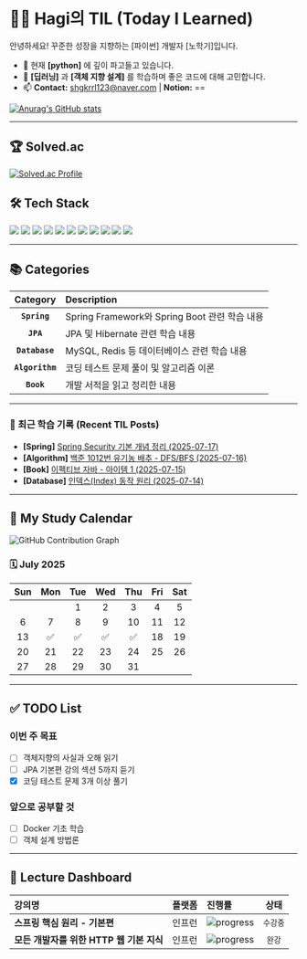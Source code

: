 # 👩‍💻 Hagi의 TIL (Today I Learned)

안녕하세요! 꾸준한 성장을 지향하는 [파이썬] 개발자 [노학기]입니다.

- 🔭 현재 **[python]** 에 깊이 파고들고 있습니다.
- 🌱 **[딥러닝]** 과 **[객체 지향 설계]** 를 학습하며 좋은 코드에 대해 고민합니다.
- 📫 **Contact:** shgkrrl123@naver.com | **Notion:**  ==

[![Anurag's GitHub stats](https://github-readme-stats.vercel.app/api?username=shgkrrl0924&show_icons=true&theme=radical)](https://github.com/anuraghazra/github-readme-stats)

---

## 🏆 Solved.ac

[![Solved.ac Profile](http://mazassumnida.wtf/api/v2/generate_badge?boj=shgkrrl123)](https://solved.ac/shgkrrl123)

## 🛠️ Tech Stack

<p>
  <img src="https://img.shields.io/badge/C++-00599C?style=for-the-badge&logo=c%2B%2B&logoColor=white"/>
  <img src="https://img.shields.io/badge/Python-3776AB?style=for-the-badge&logo=python&logoColor=white"/>
  <img src="https://img.shields.io/badge/PyTorch-EE4C2C?style=for-the-badge&logo=pytorch&logoColor=white"/>
  <img src="https://img.shields.io/badge/Java-007396?style=for-the-badge&logo=java&logoColor=white"/>
  <img src="https://img.shields.io/badge/Spring-6DB33F?style=for-the-badge&logo=spring&logoColor=white"/>
  <img src="https://img.shields.io/badge/JavaScript-F7DF1E?style=for-the-badge&logo=javascript&logoColor=black"/>
  <img src="https://img.shields.io/badge/React-61DAFB?style=for-the-badge&logo=react&logoColor=black"/>
  <img src="https://img.shields.io/badge/MySQL-4479A1?style=for-the-badge&logo=mysql&logoColor=white"/>
  <img src="https://img.shields.io/badge/Docker-2496ED?style=for-the-badge&logo=docker&logoColor=white"/>
  <img src="https://img.shields.io/badge/Kubernetes-326CE5?style=for-the-badge&logo=kubernetes&logoColor=white"/>
  <img src="https://img.shields.io/badge/ROS-22314E?style=for-the-badge&logo=ros&logoColor=white"/>
</p>

---

## 📚 Categories

| Category | Description |
| :---: | :--- |
| **`Spring`** | Spring Framework와 Spring Boot 관련 학습 내용 |
| **`JPA`** | JPA 및 Hibernate 관련 학습 내용 |
| **`Database`** | MySQL, Redis 등 데이터베이스 관련 학습 내용 |
| **`Algorithm`** | 코딩 테스트 문제 풀이 및 알고리즘 이론 |
| **`Book`** | 개발 서적을 읽고 정리한 내용 |

---

### 🤔 최근 학습 기록 (Recent TIL Posts)

- **[Spring]** [Spring Security 기본 개념 정리 (2025-07-17)](/Spring/2025-07-17-Spring-Security.md)
- **[Algorithm]** [백준 1012번 유기농 배추 - DFS/BFS (2025-07-16)](/Algorithm/2025-07-16-Baekjoon-1012.md)
- **[Book]** [이펙티브 자바 - 아이템 1 (2025-07-15)](/Book/2025-07-15-Effective-Java-Item1.md)
- **[Database]** [인덱스(Index) 동작 원리 (2025-07-14)](/Database/2025-07-14-Database-Index.md)

---

## 📅 My Study Calendar

![GitHub Contribution Graph](https://ghchart.rshah.org/shgkrrl0924)

### 🗓️ July 2025

| Sun | Mon | Tue | Wed | Thu | Fri | Sat |
|:---:|:---:|:---:|:---:|:---:|:---:|:---:|
| | | 1 | 2 | 3 | 4 | 5 |
| 6 | 7 | 8 | 9 | 10 | 11 | 12 |
| 13 | ✅ | ✅ | ✅ | ✅ | 18 | 19 |
| 20 | 21 | 22 | 23 | 24 | 25 | 26 |
| 27 | 28 | 29 | 30 | 31 | | |

---

## ✅ TODO List

### 이번 주 목표
- [ ] 객체지향의 사실과 오해 읽기
- [ ] JPA 기본편 강의 섹션 5까지 듣기
- [x] 코딩 테스트 문제 3개 이상 풀기

### 앞으로 공부할 것
- [ ] Docker 기초 학습
- [ ] 객체 설계 방법론

---

## 🚀 Lecture Dashboard

| 강의명 | 플랫폼 | 진행률 | 상태 |
| :--- | :---: | :--- | :---: |
| **스프링 핵심 원리 - 기본편** | 인프런 | ![progress](https://progress-bar.dev/75/?scale=75&width=200) | `수강중` |
| **모든 개발자를 위한 HTTP 웹 기본 지식** | 인프런 | ![progress](https://progress-bar.dev/100/?scale=100&width=200) | `완강` |
